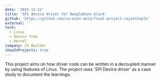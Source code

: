 ```yaml
---
date: '2021-12-12'
title: 'SPI device driver for Beaglebone black'
github: 'https://github.com/cu-ecen-aeld/final-project-rajatchaple'
external: ''
tech:
  - Linux
  - Device Tree
  - Kernel
company: CU Boulder
showInProjects: true
---
```


This project aims on how driver code can be written in a decoupled manner by using features of Linux. The project uses 'SPI Device driver' as a case study to document the learnings.